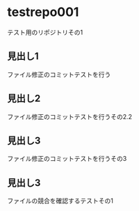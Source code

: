 # testrepo001
テスト用のリポジトリその1

## 見出し1
ファイル修正のコミットテストを行う

## 見出し2
ファイル修正のコミットテストを行うその2.2

## 見出し3
ファイル修正のコミットテストを行うその3

## 見出し3
ファイルの競合を確認するテストその1